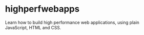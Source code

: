 # highperfwebapps
Learn how to build high performance web applications, using plain JavaScript, HTML and CSS. 
